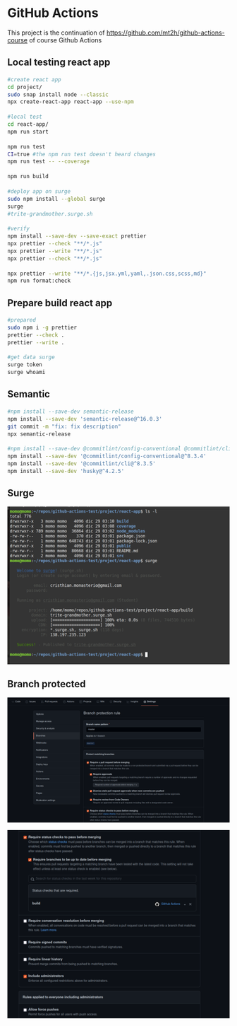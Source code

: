 # GitHub Actions

This project is the continuation of https://github.com/mt2h/github-actions-course of course Github Actions

## Local testing react app

```bash
#create react app
cd project/
sudo snap install node --classic
npx create-react-app react-app --use-npm

#local test
cd react-app/
npm run start

npm run test
CI=true #the npm run test doesn't heard changes
npm run test -- --coverage

npm run build

#deploy app on surge
sudo npm install --global surge
surge
#trite-grandmother.surge.sh

#verify
npm install --save-dev --save-exact prettier
npx prettier --check "**/*.js"
npx prettier --write "**/*.js"
npx prettier --check "**/*.js"

npx prettier --write "**/*.{js,jsx.yml,yaml,.json.css,scss,md}"
npm run format:check
```

## Prepare build react app

```bash
#prepared
sudo npm i -g prettier
prettier --check .
prettier --write .

#get data surge
surge token
surge whoami
```

## Semantic

```bash
#npm install --save-dev semantic-release
npm install --save-dev 'semantic-release@^16.0.3'
git commit -m "fix: fix description"
npx semantic-release

#npm install --save-dev @commitlint/config-conventional @commitlint/cli husky
npm install --save-dev '@commitlint/config-conventional@^8.3.4'
npm install --save-dev '@commitlint/cli@^8.3.5'
npm install --save-dev 'husky@^4.2.5'
```

## Surge

![Surge](./img/surge.png)

## Branch protected

![Branch protected](./img/branch_protection_rule_1.png)

![Branch protected](./img/branch_protection_rule_2.png)
